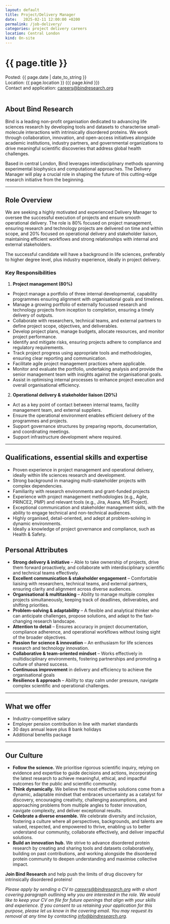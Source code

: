 ```yaml
---
layout: default
title: Project/Delivery Manager
date:   2025-02-11 12:00:00 +0200
permalink: /job-delivery/
categories: project delivery careers
location: Central London
kind: On-site
---
```


<h1 style="text-align: left;">{{ page.title }}</h1>
<div class="job-meta">Posted: {{ page.date | date_to_string }}</div>
<div class="job-meta">Location: {{ page.location }} ({{ page.kind }})</div>
<div class="job-meta">Contact and application: <a href="mailto:careers@bindresearch.org">careers@bindresearch.org</a></div>
<br />

## About Bind Research
Bind is a leading non-profit organisation dedicated to advancing life sciences research by developing tools and datasets to characterise small-molecule interactions with intrinsically disordered proteins. We work through collaboration, innovation, and open-access initiatives alongside academic institutions, industry partners, and governmental organizations to drive meaningful scientific discoveries that address global health challenges. 

Based in central London, Bind leverages interdisciplinary methods spanning experimental biophysics and computational approaches. The Delivery Manager will play a crucial role in shaping the future of this cutting-edge research initiative from the beginning.

---

## Role Overview
We are seeking a highly motivated and experienced Delivery Manager to oversee the successful execution of projects and ensure smooth operational delivery. The role is 80% focused on project management, ensuring research and technology projects are delivered on time and within scope, and 20% focused on operational delivery and stakeholder liaison, maintaining efficient workflows and strong relationships with internal and external stakeholders. 

The successful candidate will have a background in life sciences, preferably to higher degree level, plus industry experience, ideally in project delivery. 

### Key Responsibilities
1. **Project management (80%)**
- Project manage a portfolio of three internal developmental, capability programmes ensuring alignment with organisational goals and timelines. 
- Manage a growing portfolio of externally focussed research and technology projects from inception to completion, ensuring a timely delivery of outputs. 
- Collaborate with researchers, technical teams, and external partners to define project scope, objectives, and deliverables. 
- Develop project plans, manage budgets, allocate resources, and monitor project performance. 
- Identify and mitigate risks, ensuring projects adhere to compliance and regulatory requirements. 
- Track project progress using appropriate tools and methodologies, ensuring clear reporting and communication. 
- Facilitate agile project management practices where applicable. 
- Monitor and evaluate the portfolio, undertaking analysis and provide the senior management team with insights against the organisational goals. 
- Assist in optimising internal processes to enhance project execution and overall organisational efficiency. 

2. **Operational delivery & stakeholder liaison (20%)**
- Act as a key point of contact between internal teams, facility management team, and external suppliers. 
- Ensure the operational environment enables efficient delivery of the programmes and projects.  
- Support governance structures by preparing reports, documentation, and coordinating meetings. 
- Support infrastructure development where required. 

---

## Qualifications, essential skills and expertise 
- Proven experience in project management and operational delivery, ideally within life sciences research and development. 
- Strong background in managing multi-stakeholder projects with complex dependencies. 
- Familiarity with research environments and grant-funded projects 
- Experience with project management methodologies (e.g., Agile, PRINCE2, PMP) and relevant tools (e.g., Jira, Asana, MS Project). 
- Exceptional communication and stakeholder management skills, with the ability to engage technical and non-technical audiences. 
- Highly organised, detail-oriented, and adept at problem-solving in dynamic environments. 
- Ideally a knowledge of project governance and compliance, such as Health & Safety. 

## Personal Attributes 
- **Strong delivery & initiative** – Able to take ownership of projects, drive them forward proactively, and collaborate with interdisciplinary scientific and technical teams effectively. 
- **Excellent communication & stakeholder engagement** – Comfortable liaising with researchers, technical teams, and external partners, ensuring clarity and alignment across diverse audiences. 
- **Organisational & multitasking** – Ability to manage multiple complex projects simultaneously, keeping track of deadlines, deliverables, and shifting priorities. 
- **Problem-solving & adaptability** – A flexible and analytical thinker who can anticipate challenges, propose solutions, and adapt to the fast-changing research landscape. 
- **Attention to detail** – Ensures accuracy in project documentation, compliance adherence, and operational workflows without losing sight of the broader objectives. 
- **Passion for science & innovation** – An enthusiasm for life sciences research and technology innovation. 
- **Collaborative & team-oriented mindset** – Works effectively in multidisciplinary environments, fostering partnerships and promoting a culture of shared success. 
- **Continuous improvement** in delivery and efficiency to achieve the organisational goals 
- **Resilience & approach** – Ability to stay calm under pressure, navigate complex scientific and operational challenges. 

---

## What we offer
- ⁠Industry-competitive salary
- ⁠Employer pension contribution in line with market standards
- ⁠30 days annual leave plus 8 bank holidays
- ⁠Additional benefits package

---

## Our Culture
- **Follow the science.** We prioritise rigorous scientific inquiry, relying on evidence and expertise to guide decisions and actions, incorporating the latest research to achieve meaningful, ethical, and impactful outcomes for the public and scientific community.
- **Think dynamically.** We believe the most effective solutions come from a dynamic, adaptable mindset that embraces uncertainty as a catalyst for discovery, encouraging creativity, challenging assumptions, and approaching problems from multiple angles to foster innovation, navigate complexity, and deliver exceptional results.
- **Celebrate a diverse ensemble.** We celebrate diversity and inclusion, fostering a culture where all perspectives, backgrounds, and talents are valued, respected, and empowered to thrive, enabling us to better understand our community, collaborate effectively, and deliver impactful solutions.
- **Build an innovation hub.** We strive to advance disordered protein research by creating and sharing tools and datasets collaboratively, building on past contributions, and working alongside the disordered protein community to deepen understanding and maximise collective impact.

**Join Bind Research** and help push the limits of drug discovery for intrinsically disordered proteins!

*Please apply by sending a CV to <a href="mailto:careers@bindresearch.org">careers@bindresearch.org</a> with a short covering paragraph outlining why you are interested in the role. We would like to keep your CV on file for future openings that align with your skills and experience. If you consent to us retaining your application for this purpose, please let us know in the covering email. You may request its removal at any time by contacting <a href="mailto:info@bindresearch.org">info@bindresearch.org</a>.*